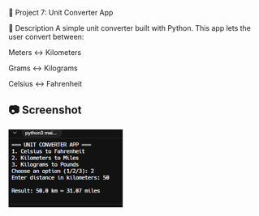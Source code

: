 🔁 Project 7: Unit Converter App

📌 Description
A simple unit converter built with Python.
This app lets the user convert between:

Meters ↔️ Kilometers

Grams ↔️ Kilograms

Celsius ↔️ Fahrenheit

## 📷 Screenshot
![Unit Converter App Screenshot](unit-converter.PNG)
